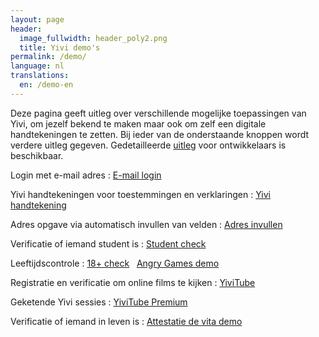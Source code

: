 ```yaml
---
layout: page
header:
  image_fullwidth: header_poly2.png
  title: Yivi demo's
permalink: /demo/
language: nl
translations:
  en: /demo-en
---
```


Deze pagina geeft uitleg over verschillende mogelijke toepassingen van
Yivi, om jezelf bekend te maken maar ook om zelf een digitale
handtekeningen te zetten.  Bij ieder van de onderstaande knoppen wordt
verdere uitleg gegeven. Gedetailleerde
[uitleg](https://creativecode.github.io/irma-made-easy/posts/putting-an-age-check-on-a-static-website-using-irma/)
voor ontwikkelaars is beschikbaar.



Login met e-mail adres
:   <a class="button" href="/demo/mail">E-mail login</a>

Yivi handtekeningen voor toestemmingen en verklaringen
:    <a class="button" href="/demo/ondertekenen">Yivi handtekening</a>

Adres opgave via automatisch invullen van velden
:    <a class="button"
href="/demo/adres">Adres invullen</a>

Verificatie of iemand student is
:    <a class="button"
href="/demo/student">Student check</a>

Leeftijdscontrole
:    <a class="button"
href="/demo/18plus">18+ check</a> &nbsp; <a class="button"
href="https://www.angrygames.nl/index.html">Angry Games demo</a>

Registratie en verificatie om online films te kijken
:    <a class="button"
href="/demo/irmaTube">YiviTube</a>

Geketende Yivi sessies
:    <a class="button"
href="/demo/irmaTubePremium">YiviTube Premium</a>

Verificatie of iemand in leven is
:    <a class="button"
href="/demo/attestatiedevita">Attestatie de vita demo</a>
